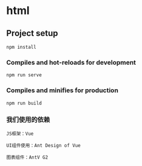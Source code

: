# html

## Project setup
```
npm install
```

### Compiles and hot-reloads for development
```
npm run serve
```

### Compiles and minifies for production
```
npm run build
```

### 我们使用的依赖
```
JS框架：Vue

UI组件使用：Ant Design of Vue

图表组件：AntV G2

```
